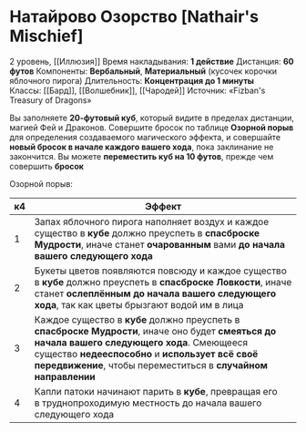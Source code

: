# Натайрово Озорство [Nathair's Mischief]
2 уровень, [[Иллюзия]]
Время накладывания: **1 действие**
Дистанция: **60 футов**
Компоненты: **Вербальный**, **Материальный** (кусочек корочки яблочного пирога)
Длительность: **Концентрация до 1 минуты**
Классы: [[Бард]], [[Волшебник]], [[Чародей]]
Источник: «Fizban's Treasury of Dragons»

Вы заполняете **20-футовый куб**, который видите в пределах дистанции, магией Фей и Драконов. Совершите бросок по таблице **Озорной порыв** для определения создаваемого магического эффекта, и совершайте **новый бросок в начале каждого вашего хода**, пока заклинание не закончится. Вы можете **переместить куб на 10 футов**, прежде чем совершить **бросок**

Озорной порыв:

| к4  | Эффект                                                                                                                                                                                                                                                             |
| --- | ------------------------------------------------------------------------------------------------------------------------------------------------------------------------------------------------------------------------------------------------------------------ |
| 1   | Запах яблочного пирога наполняет воздух и каждое существо в **кубе** должно преуспеть в **спасброске Мудрости**, иначе станет **очарованным** вами **до начала вашего следующего хода**                                                                            |
| 2   | Букеты цветов появляются повсюду и каждое существо в **кубе** должно преуспеть в **спасброске Ловкости**, иначе станет **ослеплённым до начала вашего следующего хода**, так как цветы брызгают водой им в лица                                                    |
| 3   | Каждое существо в **кубе** должно преуспеть в **спасброске Мудрости**, иначе оно будет **смеяться до начала вашего следующего хода**. Смеющееся существо **недееспособно** и **использует всё своё передвижение**, чтобы переместиться в **случайном направлении** |
| 4   | Капли патоки начинают парить в **кубе**, превращая его в труднопроходимую местность до начала вашего следующего хода                                                                                                                                               |